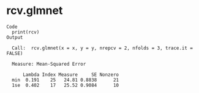 # rcv.glmnet

    Code
      print(rcv)
    Output
      
      Call:  rcv.glmnet(x = x, y = y, nrepcv = 2, nfolds = 3, trace.it = FALSE) 
      
      Measure: Mean-Squared Error 
      
          Lambda Index Measure     SE Nonzero
      min  0.191    25   24.81 0.8838      21
      1se  0.402    17   25.52 0.9084      10


